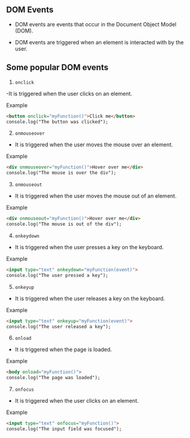 ## DOM Events

- DOM events are events that occur in the Document Object Model (DOM).

- DOM events are triggered when an element is interacted with by the user.

## Some popular DOM events

 1) `onclick`

-It is triggered when the user clicks on an element.

Example

```html
<button onclick="myFunction()">Click me</button>
console.log("The button was clicked");
```

 2) `onmouseover`

- It is triggered when the user moves the mouse over an element.

Example

```html
<div onmouseover="myFunction()">Hover over me</div>
console.log("The mouse is over the div");
```

 3) `onmouseout`

- It is triggered when the user moves the mouse out of an element.

Example

```html
<div onmouseout="myFunction()">Hover over me</div>
console.log("The mouse is out of the div");
```

 4) `onkeydown`

- It is triggered when the user presses a key on the keyboard.

Example

```html
<input type="text" onkeydown="myFunction(event)">
console.log("The user pressed a key");
```

5) `onkeyup`

- It is triggered when the user releases a key on the keyboard.

Example

```html
<input type="text" onkeyup="myFunction(event)">
console.log("The user released a key");
```

6) `onload`

- It is triggered when the page is loaded.

Example

```html
<body onload="myFunction()">
console.log("The page was loaded");
```
7) `onfocus`

- It is triggered when the user clicks on an element.

Example

```html
<input type="text" onfocus="myFunction()">
console.log("The input field was focused");
```